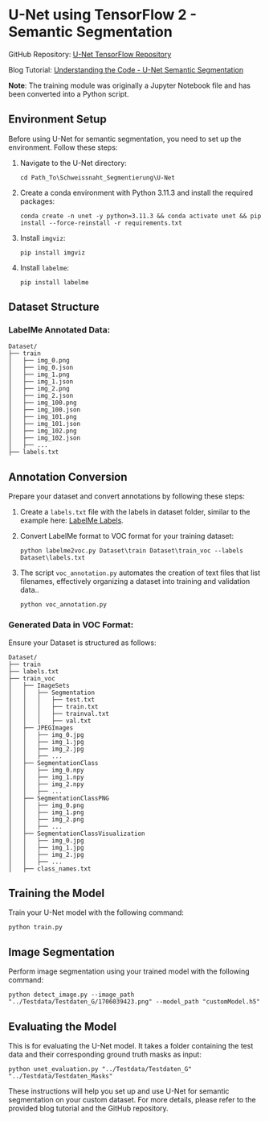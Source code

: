 # U-Net using TensorFlow 2 - Semantic Segmentation

GitHub Repository: [U-Net TensorFlow Repository](https://github.com/CatchZeng/tensorflow-unet-labelme)

Blog Tutorial: [Understanding the Code - U-Net Semantic Segmentation](https://makeoptim.com/en/deep-learning/yiai-unet/)

**Note**: The training module was originally a Jupyter Notebook file and has been converted into a Python script.

## Environment Setup

Before using U-Net for semantic segmentation, you need to set up the environment. Follow these steps:

1. Navigate to the U-Net directory:
   ```
   cd Path_To\Schweissnaht_Segmentierung\U-Net
   ```

2. Create a conda environment with Python 3.11.3 and install the required packages:
   ```
   conda create -n unet -y python=3.11.3 && conda activate unet && pip install --force-reinstall -r requirements.txt
   ```

3. Install `imgviz`:
   ```
   pip install imgviz
   ```

4. Install `labelme`:
   ```
   pip install labelme
   ```
## Dataset Structure

### LabelMe Annotated Data:

```
Dataset/
├── train
│   ├── img_0.png
│   ├── img_0.json
│   ├── img_1.png
│   ├── img_1.json
│   ├── img_2.png
│   ├── img_2.json
│   ├── img_100.png
│   ├── img_100.json
│   ├── img_101.png
│   ├── img_101.json
│   ├── img_102.png
│   ├── img_102.json
│   ├── ...
├── labels.txt
```

## Annotation Conversion

Prepare your dataset and convert annotations by following these steps:

1. Create a `labels.txt` file with the labels in dataset folder, similar to the example here: [LabelMe Labels](https://github.com/wkentaro/labelme/tree/main/examples/semantic_segmentation).

2. Convert LabelMe format to VOC format for your training dataset:
   ```
   python labelme2voc.py Dataset\train Dataset\train_voc --labels Dataset\labels.txt
   ```

3. The script `voc_annotation.py` automates the creation of text files that list filenames, effectively organizing a dataset into training and validation data..
   ```
   python voc_annotation.py
   ```

### Generated Data in VOC Format:

Ensure your Dataset is structured as follows:

```
Dataset/
├── train
├── labels.txt
├── train_voc
│   ├── ImageSets
│   │   ├── Segmentation
│   │   │   ├── test.txt
│   │   │   ├── train.txt
│   │   │   ├── trainval.txt
│   │   │   ├── val.txt
│   ├── JPEGImages
│   │   ├── img_0.jpg
│   │   ├── img_1.jpg
│   │   ├── img_2.jpg
│   │   ├── ...
│   ├── SegmentationClass
│   │   ├── img_0.npy
│   │   ├── img_1.npy
│   │   ├── img_2.npy
│   │   ├── ...
│   ├── SegmentationClassPNG
│   │   ├── img_0.png
│   │   ├── img_1.png
│   │   ├── img_2.png
│   │   ├── ...
│   ├── SegmentationClassVisualization
│   │   ├── img_0.jpg
│   │   ├── img_1.jpg
│   │   ├── img_2.jpg
│   │   ├── ...
│   ├── class_names.txt
```

## Training the Model

Train your U-Net model with the following command:
```
python train.py
```

## Image Segmentation

Perform image segmentation using your trained model with the following command:
```
python detect_image.py --image_path "../Testdata/Testdaten_G/1706039423.png" --model_path "customModel.h5"
```

## Evaluating the Model

This is for evaluating the U-Net model. It takes a folder containing the test data and their corresponding ground truth masks as input:

```
python unet_evaluation.py "../Testdata/Testdaten_G" "../Testdata/Testdaten_Masks"
```

These instructions will help you set up and use U-Net for semantic segmentation on your custom dataset. For more details, please refer to the provided blog tutorial and the GitHub repository.